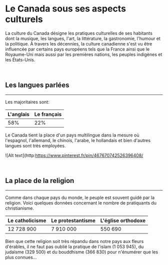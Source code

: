 # Le Canada sous ses aspects culturels

 La culture du Canada désigne les pratiques culturelles de ses habitants dont la musique, les langues, l'art, la littérature, la gastronomie, l'humour et la politique. 
 À travers les décennies, la culture canadienne s'est vu être influencée par certains pays européens tels que la France ainsi que le Royaume-Uni mais aussi par les premières nations, les peuples indigènes et les États-Unis. 
 
 &nbsp;
 
 ## Les langues parlées 
------------------------

Les majoritaires sont:  
 
 L'anglais | Le français
 --------- | ----------
 58%       |    22%
 
 Le Canada tient la place d'un pays multilingue dans la mesure où l'espagnol, l'allemand, le chinois, l'arabe, le hollandais et bien d'autres langues sont très employées. 
 
 ![Alt text](http:https://www.pinterest.fr/pin/467670742526396408/
 
 &nbsp;
 
 ## La place de la religion 
 ---------------------
 Comme dans chaque pays du monde, le peuple est souvent guidé par la religion. Voici quelques données concernant le nombre de pratiquants du christianisme. 
 
 Le catholicisme | Le protestantisme | L'église orthodoxe 
 --------------  |   -------------   | ------------
 12 728 900      | 7 910 000         | 550 690
 

Bien que cette religion soit très répandu dans notre pays aux fleurs d'érables, il ne faut pas oublié la pratique de l'islam (1 053 945), du judaïsme (329 500) et du bouddhisme (366 830) pour n'énumérer que les plus connues...



